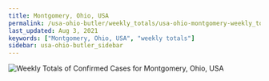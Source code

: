 ```yaml
---
title: Montgomery, Ohio, USA
permalink: /usa-ohio-butler/weekly_totals/usa-ohio-montgomery-weekly_totals.html
last_updated: Aug 3, 2021
keywords: ["Montgomery, Ohio, USA", "weekly totals"]
sidebar: usa-ohio-butler_sidebar
---
```


![Weekly Totals of Confirmed Cases for Montgomery, Ohio, USA](/covid_tracker/images/graphs/usa-ohio-montgomery-weekly_totals_graph.png)
